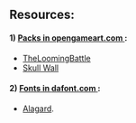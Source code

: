 
## Resources:

#### 1) <ins> **Packs in [opengameart.com](https://opengameart.org/)** </ins>:
- [TheLoomingBattle](https://opengameart.org/content/orchestral-battle-music)
- [Skull Wall](https://opengameart.org/content/skull-wall)


#### 2) <ins> **Fonts in [dafont.com](https://www.dafont.com/bitmap.php)** </ins>:
- [Alagard](https://www.dafont.com/alagard.font).



